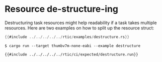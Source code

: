 # Resource de-structure-ing

Destructuring task resources might help readability if a task takes multiple
resources. Here are two examples on how to split up the resource struct:

``` rust
{{#include ../../../../../rtic/examples/destructure.rs}}
```

``` console
$ cargo run --target thumbv7m-none-eabi --example destructure
```
``` console
{{#include ../../../../../rtic/ci/expected/destructure.run}}
```
